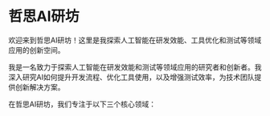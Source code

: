 # 哲思AI研坊

欢迎来到哲思AI研坊！这里是我探索人工智能在研发效能、工具优化和测试等领域应用的创新空间。

我是一名致力于探索人工智能在研发效能和测试等领域应用的研究者和创新者。我深入研究AI如何提升开发流程、优化工具使用，以及增强测试效率，为技术团队提供创新解决方案。

在哲思AI研坊，我们专注于以下三个核心领域：


